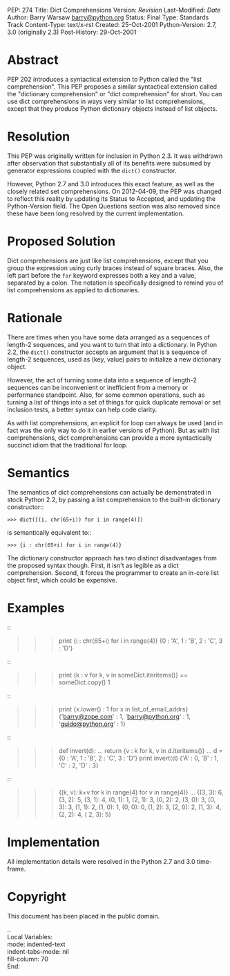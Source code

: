 PEP: 274
Title: Dict Comprehensions
Version: $Revision$
Last-Modified: $Date$
Author: Barry Warsaw <barry@python.org>
Status: Final
Type: Standards Track
Content-Type: text/x-rst
Created: 25-Oct-2001
Python-Version: 2.7, 3.0 (originally 2.3)
Post-History: 29-Oct-2001


Abstract
========

PEP 202 introduces a syntactical extension to Python called the
"list comprehension".  This PEP proposes a similar syntactical
extension called the "dictionary comprehension" or "dict
comprehension" for short.  You can use dict comprehensions in ways
very similar to list comprehensions, except that they produce
Python dictionary objects instead of list objects.


Resolution
==========

This PEP was originally written for inclusion in Python 2.3.  It
was withdrawn after observation that substantially all of its
benefits were subsumed by generator expressions coupled with the
``dict()`` constructor.

However, Python 2.7 and 3.0 introduces this exact feature, as well
as the closely related set comprehensions.  On 2012-04-09, the PEP
was changed to reflect this reality by updating its Status to
Accepted, and updating the Python-Version field.  The Open
Questions section was also removed since these have been long
resolved by the current implementation.


Proposed Solution
=================

Dict comprehensions are just like list comprehensions, except that
you group the expression using curly braces instead of square
braces.  Also, the left part before the ``for`` keyword expresses
both a key and a value, separated by a colon.  The notation is
specifically designed to remind you of list comprehensions as
applied to dictionaries.


Rationale
=========

There are times when you have some data arranged as a sequences of
length-2 sequences, and you want to turn that into a dictionary.
In Python 2.2, the ``dict()`` constructor accepts an argument that is
a sequence of length-2 sequences, used as (key, value) pairs to
initialize a new dictionary object.

However, the act of turning some data into a sequence of length-2
sequences can be inconvenient or inefficient from a memory or
performance standpoint.  Also, for some common operations, such as
turning a list of things into a set of things for quick duplicate
removal or set inclusion tests, a better syntax can help code
clarity.

As with list comprehensions, an explicit for loop can always be
used (and in fact was the only way to do it in earlier versions of
Python).  But as with list comprehensions, dict comprehensions can
provide a more syntactically succinct idiom that the traditional
for loop.


Semantics
=========

The semantics of dict comprehensions can actually be demonstrated
in stock Python 2.2, by passing a list comprehension to the
built-in dictionary constructor::

    >>> dict([(i, chr(65+i)) for i in range(4)])

is semantically equivalent to::

    >>> {i : chr(65+i) for i in range(4)}

The dictionary constructor approach has two distinct disadvantages
from the proposed syntax though.  First, it isn't as legible as a
dict comprehension.  Second, it forces the programmer to create an
in-core list object first, which could be expensive.


Examples
========

::

   >>> print {i : chr(65+i) for i in range(4)}
   {0 : 'A', 1 : 'B', 2 : 'C', 3 : 'D'}

::

   >>> print {k : v for k, v in someDict.iteritems()} == someDict.copy()
   1

::

   >>> print {x.lower() : 1 for x in list_of_email_addrs}
   {'barry@zope.com'   : 1, 'barry@python.org' : 1, 'guido@python.org' : 1}

::

   >>> def invert(d):
   ...     return {v : k for k, v in d.iteritems()}
   ...
   >>> d = {0 : 'A', 1 : 'B', 2 : 'C', 3 : 'D'}
   >>> print invert(d)
   {'A' : 0, 'B' : 1, 'C' : 2, 'D' : 3}

::

   >>> {(k, v): k+v for k in range(4) for v in range(4)}
   ... {(3, 3): 6, (3, 2): 5, (3, 1): 4, (0, 1): 1, (2, 1): 3,
      (0, 2): 2, (3, 0): 3, (0, 3): 3, (1, 1): 2, (1, 0): 1,
      (0, 0): 0, (1, 2): 3, (2, 0): 2, (1, 3): 4, (2, 2): 4, (
      2, 3): 5}


Implementation
==============

All implementation details were resolved in the Python 2.7 and 3.0
time-frame.


Copyright
=========

This document has been placed in the public domain.



..  
  Local Variables:  
  mode: indented-text  
  indent-tabs-mode: nil  
  fill-column: 70  
  End:  
